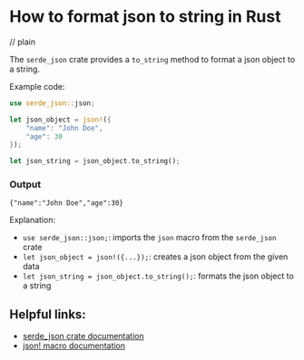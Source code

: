 # How to format json to string in Rust
// plain

The `serde_json` crate provides a `to_string` method to format a json object to a string.

Example code:
```rust
use serde_json::json;

let json_object = json!({
    "name": "John Doe",
    "age": 30
});

let json_string = json_object.to_string();
```

### Output
```
{"name":"John Doe","age":30}
```

Explanation:
- `use serde_json::json;`: imports the `json` macro from the `serde_json` crate
- `let json_object = json!({...});`: creates a json object from the given data
- `let json_string = json_object.to_string();`: formats the json object to a string

## Helpful links:
- [serde_json crate documentation](https://docs.serde.rs/serde_json/)
- [json! macro documentation](https://docs.serde.rs/serde_json/macro.json.html)